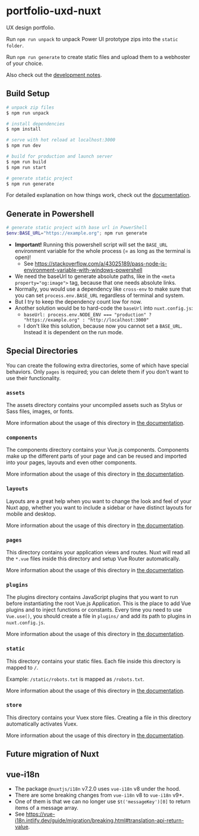 # portfolio-uxd-nuxt

UX design portfolio.

Run `npm run unpack` to unpack Power UI prototype zips into the `static folder`.

Run `npm run generate` to create static files and upload them to a webhoster of your choice.

Also check out the [development notes](docs/development-notes.md).


## Build Setup

```bash
# unpack zip files
$ npm run unpack

# install dependencies
$ npm install

# serve with hot reload at localhost:3000
$ npm run dev

# build for production and launch server
$ npm run build
$ npm run start

# generate static project
$ npm run generate
```

For detailed explanation on how things work, check out the [documentation](https://nuxtjs.org).


## Generate in Powershell

```powershell
# generate static project with base url in PowerShell
$env:BASE_URL="https://example.org"; npm run generate 
```

* **Important!** Running this powershell script will set the `BASE_URL` environment variable for the whole process (= as long as the terminal is open)!
  * See https://stackoverflow.com/a/43025189/pass-node-js-environment-variable-with-windows-powershell
* We need the baseUrl to generate absolute paths, like in the `<meta property="og:image">` tag, because that one needs absolute links.
* Normally, you would use a dependency like `cross-env` to make sure that you can set `process.env.BASE_URL` regardless of terminal and system.
* But I try to keep the dependency count low for now.
* Another solution would be to hard-code the `baseUrl` into `nuxt.config.js`:
  * `baseUrl: process.env.NODE_ENV === "production" ? "https://example.org" : "http://localhost:3000"`
  * I don't like this solution, because now you cannot set a `BASE_URL`. Instead it is dependent on the run mode.


## Special Directories

You can create the following extra directories, some of which have special behaviors. Only `pages` is required; you can delete them if you don't want to use their functionality.


### `assets`

The assets directory contains your uncompiled assets such as Stylus or Sass files, images, or fonts.

More information about the usage of this directory in [the documentation](https://nuxtjs.org/docs/2.x/directory-structure/assets).


### `components`

The components directory contains your Vue.js components. Components make up the different parts of your page and can be reused and imported into your pages, layouts and even other components.

More information about the usage of this directory in [the documentation](https://nuxtjs.org/docs/2.x/directory-structure/components).


### `layouts`

Layouts are a great help when you want to change the look and feel of your Nuxt app, whether you want to include a sidebar or have distinct layouts for mobile and desktop.

More information about the usage of this directory in [the documentation](https://nuxtjs.org/docs/2.x/directory-structure/layouts).


### `pages`

This directory contains your application views and routes. Nuxt will read all the `*.vue` files inside this directory and setup Vue Router automatically.

More information about the usage of this directory in [the documentation](https://nuxtjs.org/docs/2.x/get-started/routing).

### `plugins`

The plugins directory contains JavaScript plugins that you want to run before instantiating the root Vue.js Application. This is the place to add Vue plugins and to inject functions or constants. Every time you need to use `Vue.use()`, you should create a file in `plugins/` and add its path to plugins in `nuxt.config.js`.

More information about the usage of this directory in [the documentation](https://nuxtjs.org/docs/2.x/directory-structure/plugins).


### `static`

This directory contains your static files. Each file inside this directory is mapped to `/`.

Example: `/static/robots.txt` is mapped as `/robots.txt`.

More information about the usage of this directory in [the documentation](https://nuxtjs.org/docs/2.x/directory-structure/static).


### `store`

This directory contains your Vuex store files. Creating a file in this directory automatically activates Vuex.

More information about the usage of this directory in [the documentation](https://nuxtjs.org/docs/2.x/directory-structure/store).


## Future migration of Nuxt

## vue-i18n

* The package `@nuxtjs/i18n` v7.2.0 uses `vue-i18n` v8 under the hood.
* There are some breaking changes from `vue-i18n` v8 to `vue-i18n` v9+.
* One of them is that we can no longer use `$t('messageKey')[0]` to return items of a message array. 
* See https://vue-i18n.intlify.dev/guide/migration/breaking.html#translation-api-return-value.
